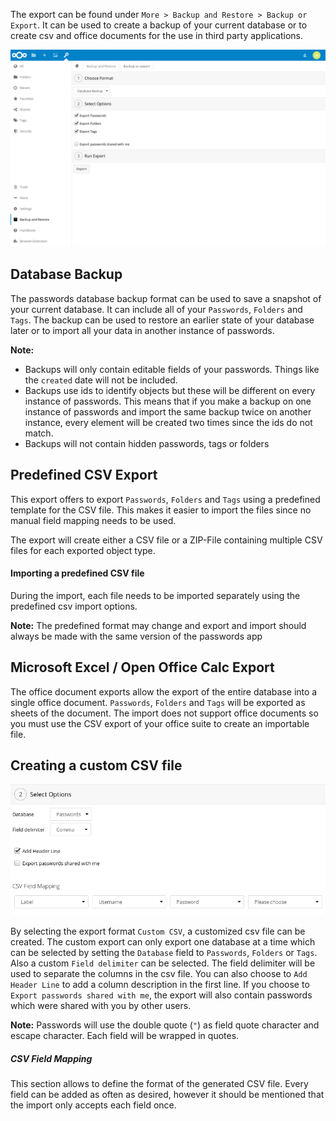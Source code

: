 The export can be found under `More > Backup and Restore > Backup or Export`.
It can be used to create a backup of your current database or to create csv and office documents for the use in third party applications.

![The Export section](_files/export-section.png)

## Database Backup
The passwords database backup format can be used to save a snapshot of your current database.
It can include all of your `Passwords`, `Folders` and `Tags`.
The backup can be used to restore an earlier state of your database later or to import all your data in another instance of passwords.

**Note:**
- Backups will only contain editable fields of your passwords. Things like the `created` date will not be included.
- Backups use ids to identify objects but these will be different on every instance of passwords.
  This means that if you make a backup on one instance of passwords and import the same backup twice on another instance, every element will be created two times since the ids do not match.
- Backups will not contain hidden passwords, tags or folders

## Predefined CSV Export
This export offers to export `Passwords`, `Folders` and `Tags` using a predefined template for the CSV file.
This makes it easier to import the files since no manual field mapping needs to be used.

The export will create either a CSV file or a ZIP-File containing multiple CSV files for each exported object type.

#### Importing a predefined CSV file
During the import, each file needs to be imported separately using the predefined csv import options.

**Note:** The predefined format may change and export and import should always be made with the same version of the passwords app


## Microsoft Excel / Open Office Calc Export
The office document exports allow the export of the entire database into a single office document.
`Passwords`, `Folders` and `Tags` will be exported as sheets of the document.
The import does not support office documents so you must use the CSV export of your office suite to create an importable file.


## Creating a custom CSV file
![The "Custom CSV" option allows the creation of a customized CSV file](_files/export-custom-csv.png)

By selecting the export format `Custom CSV`, a customized csv file can be created.
The custom export can only export one database at a time which can be selected by setting the `Database` field to `Passwords`, `Folders` or `Tags`.
Also a custom `Field delimiter` can be selected.
The field delimiter will be used to separate the columns in the csv file.
You can also choose to `Add Header Line` to add a column description in the first line.
If you choose to `Export passwords shared with me`, the export will also contain passwords which were shared with you by other users.

**Note:** Passwords will use the double quote (`"`) as field quote character and escape character. Each field will be wrapped in quotes.

##### CSV Field Mapping
This section allows to define the format of the generated CSV file.
Every field can be added as often as desired, however it should be mentioned that the import only accepts each field once.
